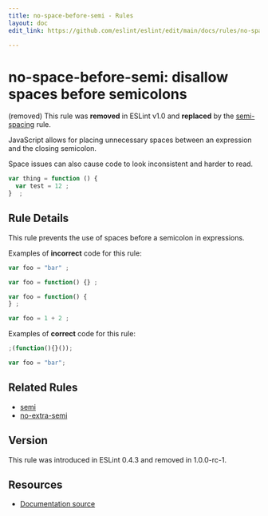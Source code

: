 ```yaml
---
title: no-space-before-semi - Rules
layout: doc
edit_link: https://github.com/eslint/eslint/edit/main/docs/rules/no-space-before-semi.md

---
```

<!-- Note: No pull requests accepted for this file. See README.md in the root directory for details. -->

# no-space-before-semi: disallow spaces before semicolons

(removed) This rule was **removed** in ESLint v1.0 and **replaced** by the [semi-spacing](semi-spacing) rule.

JavaScript allows for placing unnecessary spaces between an expression and the closing semicolon.

Space issues can also cause code to look inconsistent and harder to read.

```js
var thing = function () {
  var test = 12 ;
}  ;
```

## Rule Details

This rule prevents the use of spaces before a semicolon in expressions.

Examples of **incorrect** code for this rule:

```js
var foo = "bar" ;

var foo = function() {} ;

var foo = function() {
} ;

var foo = 1 + 2 ;
```

Examples of **correct** code for this rule:

```js
;(function(){}());

var foo = "bar";
```

## Related Rules

* [semi](semi)
* [no-extra-semi](no-extra-semi)

## Version

This rule was introduced in ESLint 0.4.3 and removed in 1.0.0-rc-1.

## Resources

* [Documentation source](https://github.com/eslint/eslint/tree/HEAD/docs/rules/no-space-before-semi.md)
